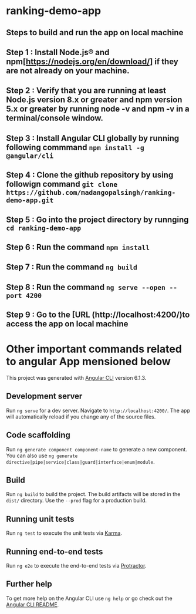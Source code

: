 # ranking-demo-app

## Steps to build and run the app on local machine

## Step 1 : Install Node.js® and npm[https://nodejs.org/en/download/] if they are not already on your machine.
## Step 2 : Verify that you are running at least Node.js version 8.x or greater and npm version 5.x or greater by running node -v and npm -v in a terminal/console window.
## Step 3 : Install Angular CLI globally by running following commmand `npm install -g @angular/cli`
## Step 4 : Clone the github repository by using followign command `git clone https://github.com/madangopalsingh/ranking-demo-app.git`
## Step 5 : Go into the project directory by runnging `cd ranking-demo-app`
## Step 6 : Run the command `npm install`
## Step 7 : Run the command `ng build`
## Step 8 : Run the command `ng serve --open --port 4200`
## Step 9 : Go to the [URL (http://localhost:4200/)to access the app on local machine

# Other important commands related to angular App mensioned below

This project was generated with [Angular CLI](https://github.com/angular/angular-cli) version 6.1.3.

## Development server

Run `ng serve` for a dev server. Navigate to `http://localhost:4200/`. The app will automatically reload if you change any of the source files.

## Code scaffolding

Run `ng generate component component-name` to generate a new component. You can also use `ng generate directive|pipe|service|class|guard|interface|enum|module`.

## Build

Run `ng build` to build the project. The build artifacts will be stored in the `dist/` directory. Use the `--prod` flag for a production build.

## Running unit tests

Run `ng test` to execute the unit tests via [Karma](https://karma-runner.github.io).

## Running end-to-end tests

Run `ng e2e` to execute the end-to-end tests via [Protractor](http://www.protractortest.org/).

## Further help

To get more help on the Angular CLI use `ng help` or go check out the [Angular CLI README](https://github.com/angular/angular-cli/blob/master/README.md).
